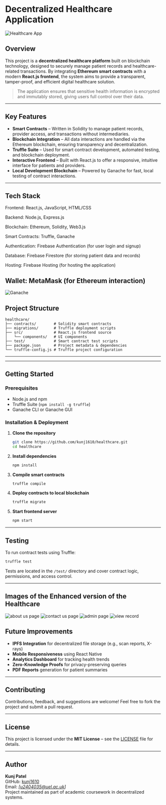 #  Decentralized Healthcare Application

![Healthcare App](src/assets/images/overview.png)


##  Overview

This project is a **decentralized healthcare platform** built on blockchain technology, designed to securely manage patient records and healthcare-related transactions. By integrating **Ethereum smart contracts** with a modern **React.js frontend**, the system aims to provide a transparent, tamper-proof, and efficient digital healthcare solution.

> The application ensures that sensitive health information is encrypted and immutably stored, giving users full control over their data.

---

##  Key Features

-  **Smart Contracts** – Written in Solidity to manage patient records, provider access, and transactions without intermediaries.
-  **Blockchain Integration** – All data interactions are handled via the Ethereum blockchain, ensuring transparency and decentralization.
-  **Truffle Suite** – Used for smart contract development, automated testing, and blockchain deployment.
-  **Interactive Frontend** – Built with React.js to offer a responsive, intuitive interface for patients and providers.
-  **Local Development Blockchain** – Powered by Ganache for fast, local testing of contract interactions.

---

##  Tech Stack
Frontend: React.js, JavaScript, HTML/CSS

Backend: Node.js, Express.js

Blockchain: Ethereum, Solidity, Web3.js

Smart Contracts: Truffle, Ganache

Authentication: Firebase Authentication (for user login and signup)

Database: Firebase Firestore (for storing patient data and records)

Hosting: Firebase Hosting (for hosting the application)

Wallet: MetaMask (for Ethereum interaction)
---

![Ganache ](src/assets/images/Ganache.png)

##  Project Structure

```
healthcare/
├── contracts/        # Solidity smart contracts
├── migrations/       # Truffle deployment scripts
├── src/              # React.js frontend source
│   └── components/   # UI components
├── test/             # Smart contract test scripts
├── package.json      # Project metadata & dependencies
└── truffle-config.js # Truffle project configuration
```

---


---

##  Getting Started

###  Prerequisites

- Node.js and npm
- Truffle Suite (`npm install -g truffle`)
- Ganache CLI or Ganache GUI

###  Installation & Deployment

1. **Clone the repository**
   ```bash
   git clone https://github.com/kunj1610/healthcare.git
   cd healthcare
   ```

2. **Install dependencies**
   ```bash
   npm install
   ```

3. **Compile smart contracts**
   ```bash
   truffle compile
   ```

4. **Deploy contracts to local blockchain**
   ```bash
   truffle migrate
   ```

5. **Start frontend server**
   ```bash
   npm start
   ```

---

##  Testing

To run contract tests using Truffle:

```bash
truffle test
```

Tests are located in the `/test/` directory and cover contract logic, permissions, and access control.

---
##  Images of the Enhanced version of the Healthcare

 ![about us page](src/assets/images/about.png)
 ![contact us page ](src/assets/images/contactus.png)
 ![admin page ](src/assets/images/adminpage.png)
 ![view record](src/assets/images/viewrecord.png)

##  Future Improvements

-  **IPFS Integration** for decentralized file storage (e.g., scan reports, X-rays)
-  **Mobile Responsiveness** using React Native
-  **Analytics Dashboard** for tracking health trends
-  **Zero-Knowledge Proofs** for privacy-preserving queries
-  **PDF Reports** generation for patient summaries

---

##  Contributing

Contributions, feedback, and suggestions are welcome! Feel free to fork the project and submit a pull request.

---

##  License

This project is licensed under the **MIT License** – see the [LICENSE](LICENSE) file for details.

---

##  Author

**Kunj Patel**  
GitHub: [kunj1610](https://github.com/kunj1610)  
Email: *[u2404035@uel.ac.uk]*  
Project maintained as part of academic coursework in decentralized systems.
